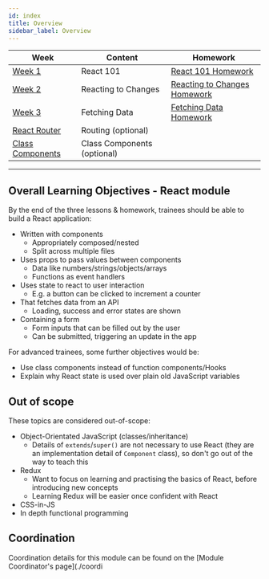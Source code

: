 ```yaml
---
id: index
title: Overview
sidebar_label: Overview
---
```


| Week                                             | Content                     | Homework                                                    |
| ------------------------------------------------ | --------------------------- | ----------------------------------------------------------- |
| [Week 1](./week-1/lesson.md)                     | React 101                   | [React 101 Homework](./week-1/lesson.md#homework)           |
| [Week 2](./week-2/lesson.md)                     | Reacting to Changes         | [Reacting to Changes Homework](./week-2/lesson.md#homework) |
| [Week 3](./week-3/lesson.md)                     | Fetching Data               | [Fetching Data Homework](./week-3/lesson.md#homework)       |
| [React Router](./react-router/lesson.md)         | Routing (optional)          |
| [Class Components](./class-components/lesson.md) | Class Components (optional) |

---

## Overall Learning Objectives - React module

By the end of the three lessons & homework, trainees should be able to build a React application:

- Written with components
  - Appropriately composed/nested
  - Split across multiple files
- Uses props to pass values between components
  - Data like numbers/strings/objects/arrays
  - Functions as event handlers
- Uses state to react to user interaction
  - E.g. a button can be clicked to increment a counter
- That fetches data from an API
  - Loading, success and error states are shown
- Containing a form
  - Form inputs that can be filled out by the user
  - Can be submitted, triggering an update in the app

<!-- TODO: use this to make a rubric? -->

For advanced trainees, some further objectives would be:

- Use class components instead of function components/Hooks
- Explain why React state is used over plain old JavaScript variables

## Out of scope

These topics are considered out-of-scope:

- Object-Orientated JavaScript (classes/inheritance)
  - Details of `extends`/`super()` are not necessary to use React (they are an implementation detail of `Component` class), so don't go out of the way to teach this
- Redux
  - Want to focus on learning and practising the basics of React, before introducing new concepts
  - Learning Redux will be easier once confident with React
- CSS-in-JS
- In depth functional programming

## Coordination

Coordination details for this module can be found on the [Module Coordinator's page](./coordi
